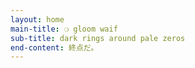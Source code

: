 ```yaml
---
layout: home
main-title: ❍ gloom waif
sub-title: dark rings around pale zeros
end-content: 終点だ。
---
```

